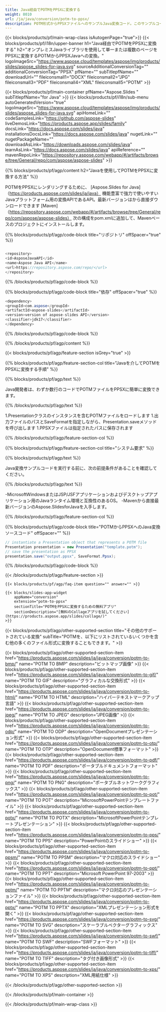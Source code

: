 ```yaml
---
title: Java経由でPOTMをPPSXに変換する
weight: 8010
url: /ja/java/conversion/potm-to-ppsx/ 
description: POTM形式からPPSXファイルへのサンプルJava変換コード。このサンプルコードを使用して、PowerPointおよびOpenOfficeプレゼンテーションをWebまたはデスクトップJavaベースのアプリケーション内のPPSXにエクスポートします。
---
```


{{< blocks/products/pf/main-wrap-class isAutogenPage="true">}}
{{< blocks/products/pf/i18n/upper-banner h1="Java経由でPOTMをPPSXに変換する" h2="オンプレミスJavaライブラリを使用して単一または複数のページをPPSXに変換するPOTMからPPSXJavaへの変換。" logoImageSrc="https://www.aspose.cloud/templates/aspose/img/products/slides/aspose_slides-for-java.svg" sourceAdditionalConversionTag="" additionalConversionTag="PPSX" pfName="" subTitlepfName="" downloadUrl="" fileiconsmall1="DOCX" fileiconsmall2="JPG" fileiconsmall3="PDF" fileiconsmall4="XML" fileiconsmall5="POTM" >}}

{{< blocks/products/pf/main-container pfName="Aspose.Slides " subTitlepfName="for Java" >}}
{{< blocks/products/pf/i18n/sub-menu autoGeneratedVersion="true" logoImageSrc="https://www.aspose.cloud/templates/aspose/img/products/slides/aspose_slides-for-java.svg" apiHomeLink="" codeSamplesLink="https://github.com/aspose-slides" liveDemosLink="https://products.aspose.app/slides/family" docsLink="https://docs.aspose.com/slides/java" installationsDocsLink="https://docs.aspose.com/slides/java" nugetLink="" nugetPackageName="" downloadAsLink="https://downloads.aspose.com/slides/java" learnAsLink="https://docs.aspose.com/slides/java" apiReference="" mavenRepoLink="https://repository.aspose.com/webapp/#/artifacts/browse/tree/General/repo/com/aspose/aspose-slides" >}}

{{% blocks/products/pf/agp/content h2="Javaを使用してPOTMをPPSXに変換する方法" %}}

 POTMをPPSXにレンダリングするために、
 [Aspose.Slides for Java]（https://products.aspose.com/slides/ja/java）
 機能豊富で強力で使いやすいJavaプラットフォーム用の変換APIであるAPI。最新バージョンはから直接ダウンロードできます
 [Maven]（https://repository.aspose.com/webapp/#/artifacts/browse/tree/General/repo/com/aspose/aspose-slides）
 次の構成をpom.xmlに追加して、Mavenベースのプロジェクトにインストールします。

{{% blocks/products/pf/agp/code-block title="リポジトリ" offSpacer="true" %}}

```cs

<repository>
<id>AsposeJavaAPI</id>
<name>Aspose Java API</name>
<url>https://repository.aspose.com/repo/</url>
</repository>

```

{{% /blocks/products/pf/agp/code-block %}}

{{% blocks/products/pf/agp/code-block title="依存" offSpacer="true" %}}

```cs
<dependency>
<groupId>com.aspose</groupId>
<artifactId>aspose-slides</artifactId>
<version>version of aspose-slides API</version>
<classifier>jdk17</classifier>
</dependency>

```

{{% /blocks/products/pf/agp/code-block %}}

{{% /blocks/products/pf/agp/content %}}

{{< blocks/products/pf/agp/feature-section isGrey="true" >}}

{{% blocks/products/pf/agp/feature-section-col title="Javaを介してPOTMをPPSXに変換する手順" %}}

{{% blocks/products/pf/agp/text %}}

 Java開発者は、わずか数行のコードでPOTMファイルをPPSXに簡単に変換できます。

{{% /blocks/products/pf/agp/text %}}

1.Presentationクラスのインスタンスを含むPOTMファイルをロードします
1.出力ファイルのパスとSaveFormatを指定しながら、Presentation.saveメソッドを呼び出します
1.PPSXファイルは指定されたパスに保存されます

{{% /blocks/products/pf/agp/feature-section-col %}}

{{% blocks/products/pf/agp/feature-section-col title="システム要求" %}}

{{% blocks/products/pf/agp/text %}}

 Java変換サンプルコードを実行する前に、次の前提条件があることを確認してください。

{{% /blocks/products/pf/agp/text %}}

-MicrosoftWindowsまたはJSP/JSFアプリケーションおよびデスクトップアプリケーション用のJavaランタイム環境と互換性のあるOS。
-Mavenから直接最新バージョンのAspose.SlidesforJavaを入手します。

{{% /blocks/products/pf/agp/feature-section-col %}}

{{% blocks/products/pf/agp/code-block title="POTMからPPSXへのJava変換ソースコード" offSpacer="" %}}

```cs
// instantiate a Presentation object that represents a POTM file
Presentation presentation = new Presentation("template.potm");
// save the presentation as PPSX
presentation.save("output.ppsx", SaveFormat.Ppsx);   

```

{{% /blocks/products/pf/agp/code-block %}}

{{< /blocks/products/pf/agp/feature-section >}}

    {{< blocks/products/pf/agp/faq-item question="" answer="" >}}
 

<!-- aboutfile Starts -->

<!-- aboutfile Ends -->

    {{< blocks/slides-app-widget 
        appName="conversion"
        extension="potm-to-ppsx"
        sectionTitle="POTMをPPSXに変換するための無料アプリ" 
        sectionDescription="[無料のCollageアプリを試してください](https://products.aspose.app/slides/collage/)" 
    >}}
    
{{< blocks/products/pf/agp/other-supported-section title="その他のサポートされている変換" subTitle="POTMを、以下にリストされているいくつかを含む他の多くのファイル形式に変換することもできます。" >}}

{{< blocks/products/pf/agp/other-supported-section-item href="https://products.aspose.com/slides/ja/java/conversion/potm-to-bmp/" name="POTM TO BMP" description="ビットマップ画像" >}}
{{< blocks/products/pf/agp/other-supported-section-item href="https://products.aspose.com/slides/ja/java/conversion/potm-to-gif/" name="POTM TO GIF" description="グラフィカルな交換形式" >}}
{{< blocks/products/pf/agp/other-supported-section-item href="https://products.aspose.com/slides/ja/java/conversion/potm-to-html/" name="POTM TO HTML" description="ハイパーテキストマークアップ言語" >}}
{{< blocks/products/pf/agp/other-supported-section-item href="https://products.aspose.com/slides/ja/java/conversion/potm-to-jpeg/" name="POTM TO JPEG" description="JPEG画像" >}}
{{< blocks/products/pf/agp/other-supported-section-item href="https://products.aspose.com/slides/ja/java/conversion/potm-to-odp/" name="POTM TO ODP" description="OpenDocumentプレゼンテーション形式" >}}
{{< blocks/products/pf/agp/other-supported-section-item href="https://products.aspose.com/slides/ja/java/conversion/potm-to-otp/" name="POTM TO OTP" description="OpenDocument標準フォーマット" >}}
{{< blocks/products/pf/agp/other-supported-section-item href="https://products.aspose.com/slides/ja/java/conversion/potm-to-pdf/" name="POTM TO PDF" description="ポータブルドキュメントフォーマット" >}}
{{< blocks/products/pf/agp/other-supported-section-item href="https://products.aspose.com/slides/ja/java/conversion/potm-to-png/" name="POTM TO PNG" description="ポータブルネットワークグラフィックス" >}}
{{< blocks/products/pf/agp/other-supported-section-item href="https://products.aspose.com/slides/ja/java/conversion/potm-to-pot/" name="POTM TO POT" description="MicrosoftPowerPointテンプレートファイル" >}}
{{< blocks/products/pf/agp/other-supported-section-item href="https://products.aspose.com/slides/ja/java/conversion/potm-to-potx/" name="POTM TO POTX" description="MicrosoftPowerPointテンプレートプレゼンテーション" >}}
{{< blocks/products/pf/agp/other-supported-section-item href="https://products.aspose.com/slides/ja/java/conversion/potm-to-pps/" name="POTM TO PPS" description="PowerPointのスライドショー" >}}
{{< blocks/products/pf/agp/other-supported-section-item href="https://products.aspose.com/slides/ja/java/conversion/potm-to-ppsm/" name="POTM TO PPSM" description="マクロ対応のスライドショー" >}}
{{< blocks/products/pf/agp/other-supported-section-item href="https://products.aspose.com/slides/ja/java/conversion/potm-to-ppt/" name="POTM TO PPT" description="Microsoft PowerPoint 97-2003" >}}
{{< blocks/products/pf/agp/other-supported-section-item href="https://products.aspose.com/slides/ja/java/conversion/potm-to-pptm/" name="POTM TO PPTM" description="マクロ対応のプレゼンテーションファイル" >}}
{{< blocks/products/pf/agp/other-supported-section-item href="https://products.aspose.com/slides/ja/java/conversion/potm-to-pptx/" name="POTM TO PPTX" description="XMLプレゼンテーション形式を開く" >}}
{{< blocks/products/pf/agp/other-supported-section-item href="https://products.aspose.com/slides/ja/java/conversion/potm-to-svg/" name="POTM TO SVG" description="スケーラブルベクターグラフィックス" >}}
{{< blocks/products/pf/agp/other-supported-section-item href="https://products.aspose.com/slides/ja/java/conversion/potm-to-swf/" name="POTM TO SWF" description="SWFフォーマット" >}}
{{< blocks/products/pf/agp/other-supported-section-item href="https://products.aspose.com/slides/ja/java/conversion/potm-to-tiff/" name="POTM TO TIFF" description="タグ付き画像形式" >}}
{{< blocks/products/pf/agp/other-supported-section-item href="https://products.aspose.com/slides/ja/java/conversion/potm-to-xps/" name="POTM TO XPS" description="XML用紙仕様" >}}

{{< /blocks/products/pf/agp/other-supported-section >}}

{{< /blocks/products/pf/main-container >}}
    
{{< /blocks/products/pf/main-wrap-class >}}